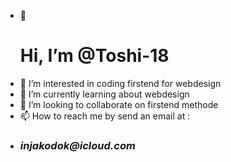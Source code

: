 - 👋 <h1>Hi, I’m @Toshi-18</h1>
- 👀 I’m interested in coding firstend for webdesign
- 🌱 I’m currently learning about webdesign
- 💞️ I’m looking to collaborate on firstend methode
- 📫 How to reach me by send an email at : 
- <h3><strong><em>injakodok@icloud.com</em></strong></h3>

<!---
Toshi-18/Toshi-18 is a ✨ special ✨ repository because its `README.md` (this file) appears on your GitHub profile.
You can click the Preview link to take a look at your changes.
--->
